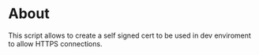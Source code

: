 # About

This script allows to create a self signed cert to be used in dev enviroment to allow
HTTPS connections.